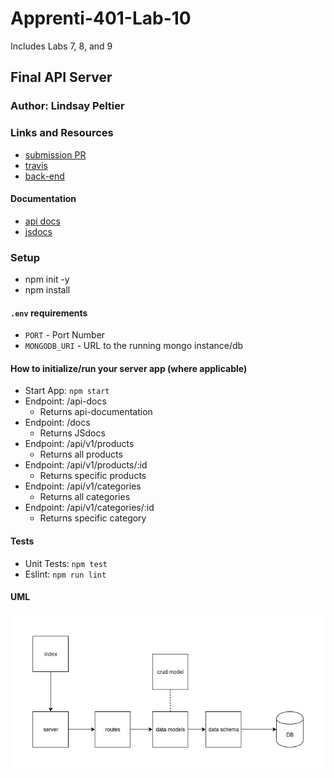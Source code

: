 # Apprenti-401-Lab-10
Includes Labs 7, 8, and 9

## Final API Server

### Author: Lindsay Peltier

### Links and Resources
* [submission PR]()
* [travis]()
* [back-end]()

#### Documentation
* [api docs]()
* [jsdocs]()

### Setup
* npm init -y
* npm install

#### `.env` requirements
* `PORT` - Port Number
* `MONGODB_URI` - URL to the running mongo instance/db

#### How to initialize/run your server app (where applicable)
* Start App: `npm start`
* Endpoint: /api-docs
  * Returns api-documentation
* Endpoint: /docs
  * Returns JSdocs
* Endpoint: /api/v1/products
  * Returns all products
* Endpoint: /api/v1/products/:id
  * Returns specific products
* Endpoint: /api/v1/categories
  * Returns all categories
* Endpoint: /api/v1/categories/:id
  * Returns specific category
  
#### Tests
* Unit Tests: `npm test`
* Eslint: `npm run lint`

#### UML
![UML](./assets/lab10UML.jpg)